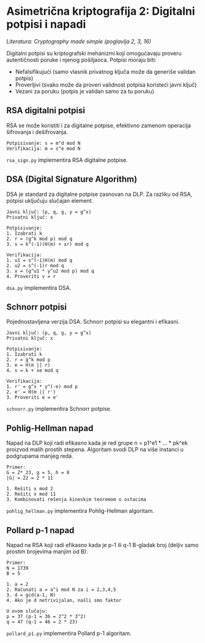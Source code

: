 # Asimetrična kriptografija 2: Digitalni potpisi i napadi

_Literatura: Cryptography made simple (poglavlja 2, 3, 16)_

Digitalni potpisi su kriptografski mehanizmi koji omogućavaju proveru autentičnosti
poruke i njenog pošiljaoca. Potpisi moraju biti:
- Nefalsifikujući (samo vlasnik privatnog ključa može da generiše validan potpis)
- Proverljivi (svako može da proveri validnost potpisa koristeći javni ključ)
- Vezani za poruku (potpis je validan samo za tu poruku)

## RSA digitalni potpisi

RSA se može koristiti i za digitalne potpise, efektivno zamenom operacija šifrovanja
i dešifrovanja.

~~~
Potpisivanje: s = m^d mod N
Verifikacija: m = s^e mod N
~~~

`rsa_sign.py` implementira RSA digitalne potpise.

## DSA (Digital Signature Algorithm)

DSA je standard za digitalne potpise zasnovan na DLP. Za razliku od RSA, potpisi
uključuju slučajan element.

~~~
Javni ključ: (p, q, g, y = g^x)
Privatni ključ: x

Potpisivanje:
1. Izabrati k
2. r = (g^k mod p) mod q
3. s = k^(-1)(H(m) + xr) mod q

Verifikacija:
1. u1 = s^(-1)H(m) mod q
2. u2 = s^(-1)r mod q
3. v = (g^u1 * y^u2 mod p) mod q
4. Proveriti v = r
~~~

`dsa.py` implementira DSA.

## Schnorr potpisi

Pojednostavljena verzija DSA. Schnorr potpisi su elegantni i efikasni.

~~~
Javni ključ: (p, q, g, y = g^x)
Privatni ključ: x

Potpisivanje:
1. Izabrati k
2. r = g^k mod p
3. e = H(m || r)
4. s = k + xe mod q

Verifikacija:
1. r' = g^s * y^(-e) mod p
2. e' = H(m || r')
3. Proveriti e = e'
~~~

`schnorr.py` implementira Schnorr potpise.

## Pohlig-Hellman napad

Napad na DLP koji radi efikasno kada je red grupe n = p1^e1 * ... * pk^ek proizvod
malih prostih stepena. Algoritam svodi DLP na više instanci u podgrupama manjeg reda.

~~~
Primer:
G = Z*_23, g = 5, h = 8
|G| = 22 = 2 * 11

1. Rešiti x mod 2
2. Rešiti x mod 11
3. Kombinovati rešenja kineskim teoremom o ostacima
~~~

`pohlig_hellman.py` implementira Pohlig-Hellman algoritam.

## Pollard p-1 napad

Napad na RSA koji radi efikasno kada je p-1 ili q-1 B-gladak broj (deljiv samo
prostim brojevima manjim od B).

~~~
Primer:
N = 1739
B = 5

1. a = 2
2. Računati a = a^i mod N za i = 2,3,4,5
3. d = gcd(a-1, N)
4. Ako je d netrivijalan, našli smo faktor

U ovom slučaju:
p = 37 (p-1 = 36 = 2^2 * 3^2)
q = 47 (q-1 = 46 = 2 * 23)
~~~

`pollard_p1.py` implementira Pollard p-1 algoritam. 